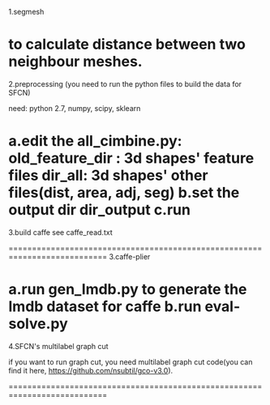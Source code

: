 1.segmesh

to calculate distance between two neighbour meshes.
===========================================================================
2.preprocessing (you need to run the python files to build the data for SFCN)

need: python 2.7, numpy, scipy, sklearn

a.edit the all_cimbine.py:
	old_feature_dir : 3d shapes' feature files
	dir_all: 3d shapes' other files(dist, area, adj, seg)
b.set the output dir
	dir_output
c.run 
===========================================================================
3.build caffe see caffe_read.txt

===========================================================================
3.caffe-plier

a.run gen_lmdb.py to generate the lmdb dataset for caffe
b.run eval-solve.py
===========================================================================
4.SFCN's multilabel graph cut

if you want to run graph cut,
you need multilabel graph cut code(you can find it here, https://github.com/nsubtil/gco-v3.0).

===========================================================================